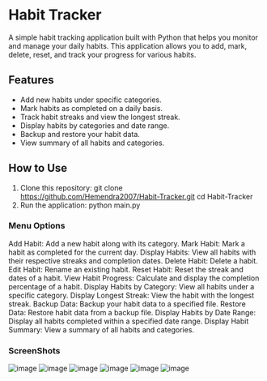 # Habit Tracker

A simple habit tracking application built with Python that helps you monitor and manage your daily habits. This application allows you to add, mark, delete, reset, and track your progress for various habits.

## Features

- Add new habits under specific categories.
- Mark habits as completed on a daily basis.
- Track habit streaks and view the longest streak.
- Display habits by categories and date range.
- Backup and restore your habit data.
- View summary of all habits and categories.

## How to Use

1. Clone this repository:
   git clone https://github.com/Hemendra2007/Habit-Tracker.git
   cd Habit-Tracker
2. Run the application:
   python main.py
   
### Menu Options
Add Habit: Add a new habit along with its category.
Mark Habit: Mark a habit as completed for the current day.
Display Habits: View all habits with their respective streaks and completion dates.
Delete Habit: Delete a habit.
Edit Habit: Rename an existing habit.
Reset Habit: Reset the streak and dates of a habit.
View Habit Progress: Calculate and display the completion percentage of a habit.
Display Habits by Category: View all habits under a specific category.
Display Longest Streak: View the habit with the longest streak.
Backup Data: Backup your habit data to a specified file.
Restore Data: Restore habit data from a backup file.
Display Habits by Date Range: Display all habits completed within a specified date range.
Display Habit Summary: View a summary of all habits and categories.

### ScreenShots

![image](https://github.com/user-attachments/assets/afcaa73e-2824-4c11-9bfd-59b42f42045c)
![image](https://github.com/user-attachments/assets/e0f07f88-18b0-438d-a41a-487062c61c09)
![image](https://github.com/user-attachments/assets/3648f839-d86b-475d-951f-fcf680b6ed63)
![image](https://github.com/user-attachments/assets/be663570-29c2-42be-b3c1-0d355ad3bb00)
![image](https://github.com/user-attachments/assets/c19c75c1-b980-480c-8f02-c47364814390)
![image](https://github.com/user-attachments/assets/57b3a462-47b0-4f15-bbdc-86102d215e59)
